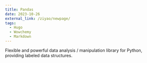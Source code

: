 ```yaml
---
title: Pandas
date: 2023-10-26
external_link: /ziyao/newpage/
tags:
  - Hugo
  - Wowchemy
  - Markdown
---
```


Flexible and powerful data analysis / manipulation library for Python, providing labeled data structures.

<!--more-->
